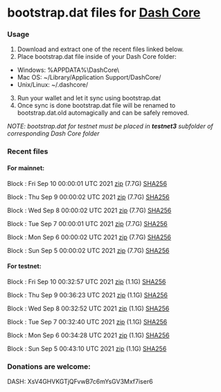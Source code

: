 # bootstrap.dat files for [Dash Core](https://github.com/dashpay/dash)

### Usage

1. Download and extract one of the recent files linked below.
2. Place bootstrap.dat file inside of your Dash Core folder:
 - Windows: %APPDATA%\DashCore\
 - Mac OS: ~/Library/Application Support/DashCore/
 - Unix/Linux: ~/.dashcore/
3. Run your wallet and let it sync using bootstrap.dat
4. Once sync is done bootstrap.dat file will be renamed to bootstrap.dat.old automagically and can be safely removed.

_NOTE: bootstrap.dat for testnet must be placed in **testnet3** subfolder of corresponding Dash Core folder_

### Recent files

#### For mainnet:

Block [](https://insight.dash.org/insight/block/): Fri Sep 10 00:00:01 UTC 2021 [zip](https://dash-bootstrap.ams3.digitaloceanspaces.com/mainnet/2021-09-10/bootstrap.dat.zip) (7.7G) [SHA256](https://dash-bootstrap.ams3.digitaloceanspaces.com/mainnet/2021-09-10/sha256.txt)

Block [](https://insight.dash.org/insight/block/): Thu Sep  9 00:00:02 UTC 2021 [zip](https://dash-bootstrap.ams3.digitaloceanspaces.com/mainnet/2021-09-09/bootstrap.dat.zip) (7.7G) [SHA256](https://dash-bootstrap.ams3.digitaloceanspaces.com/mainnet/2021-09-09/sha256.txt)

Block [](https://insight.dash.org/insight/block/): Wed Sep  8 00:00:02 UTC 2021 [zip](https://dash-bootstrap.ams3.digitaloceanspaces.com/mainnet/2021-09-08/bootstrap.dat.zip) (7.7G) [SHA256](https://dash-bootstrap.ams3.digitaloceanspaces.com/mainnet/2021-09-08/sha256.txt)

Block [](https://insight.dash.org/insight/block/): Tue Sep  7 00:00:01 UTC 2021 [zip](https://dash-bootstrap.ams3.digitaloceanspaces.com/mainnet/2021-09-07/bootstrap.dat.zip) (7.7G) [SHA256](https://dash-bootstrap.ams3.digitaloceanspaces.com/mainnet/2021-09-07/sha256.txt)

Block [](https://insight.dash.org/insight/block/): Mon Sep  6 00:00:02 UTC 2021 [zip](https://dash-bootstrap.ams3.digitaloceanspaces.com/mainnet/2021-09-06/bootstrap.dat.zip) (7.7G) [SHA256](https://dash-bootstrap.ams3.digitaloceanspaces.com/mainnet/2021-09-06/sha256.txt)

Block [](https://insight.dash.org/insight/block/): Sun Sep  5 00:00:02 UTC 2021 [zip](https://dash-bootstrap.ams3.digitaloceanspaces.com/mainnet/2021-09-05/bootstrap.dat.zip) (7.7G) [SHA256](https://dash-bootstrap.ams3.digitaloceanspaces.com/mainnet/2021-09-05/sha256.txt)


#### For testnet:

Block [](https://testnet-insight.dashevo.org/insight/block/): Fri Sep 10 00:32:57 UTC 2021 [zip](https://dash-bootstrap.ams3.digitaloceanspaces.com/testnet/2021-09-10/bootstrap.dat.zip) (1.1G) [SHA256](https://dash-bootstrap.ams3.digitaloceanspaces.com/testnet/2021-09-10/sha256.txt)

Block [](https://testnet-insight.dashevo.org/insight/block/): Thu Sep  9 00:36:23 UTC 2021 [zip](https://dash-bootstrap.ams3.digitaloceanspaces.com/testnet/2021-09-09/bootstrap.dat.zip) (1.1G) [SHA256](https://dash-bootstrap.ams3.digitaloceanspaces.com/testnet/2021-09-09/sha256.txt)

Block [](https://testnet-insight.dashevo.org/insight/block/): Wed Sep  8 00:32:52 UTC 2021 [zip](https://dash-bootstrap.ams3.digitaloceanspaces.com/testnet/2021-09-08/bootstrap.dat.zip) (1.1G) [SHA256](https://dash-bootstrap.ams3.digitaloceanspaces.com/testnet/2021-09-08/sha256.txt)

Block [](https://testnet-insight.dashevo.org/insight/block/): Tue Sep  7 00:32:40 UTC 2021 [zip](https://dash-bootstrap.ams3.digitaloceanspaces.com/testnet/2021-09-07/bootstrap.dat.zip) (1.1G) [SHA256](https://dash-bootstrap.ams3.digitaloceanspaces.com/testnet/2021-09-07/sha256.txt)

Block [](https://testnet-insight.dashevo.org/insight/block/): Mon Sep  6 00:34:28 UTC 2021 [zip](https://dash-bootstrap.ams3.digitaloceanspaces.com/testnet/2021-09-06/bootstrap.dat.zip) (1.1G) [SHA256](https://dash-bootstrap.ams3.digitaloceanspaces.com/testnet/2021-09-06/sha256.txt)

Block [](https://testnet-insight.dashevo.org/insight/block/): Sun Sep  5 00:43:10 UTC 2021 [zip](https://dash-bootstrap.ams3.digitaloceanspaces.com/testnet/2021-09-05/bootstrap.dat.zip) (1.1G) [SHA256](https://dash-bootstrap.ams3.digitaloceanspaces.com/testnet/2021-09-05/sha256.txt)


### Donations are welcome:

DASH: XsV4GHVKGTjQFvwB7c6mYsGV3Mxf7iser6
